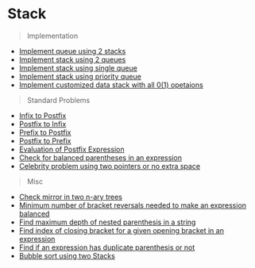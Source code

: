 # Stack
> Implementation
* [Implement queue using 2 stacks](https://www.geeksforgeeks.org/queue-using-stacks/)
* [Implement stack using 2 queues](https://www.geeksforgeeks.org/implement-stack-using-queue/)
* [Implement stack using single queue](https://www.geeksforgeeks.org/implement-a-stack-using-single-queue/)
* [Implement stack using priority queue](https://www.geeksforgeeks.org/implement-stack-using-priority-queue-or-heap/)
* [Implement customized data stack with all 0(1) opetaions](https://www.geeksforgeeks.org/create-customized-data-structure-evaluates-functions-o1/)

> Standard Problems
* [Infix to Postfix](https://www.geeksforgeeks.org/stack-set-2-infix-to-postfix/)
* [Postfix to Infix](https://www.geeksforgeeks.org/postfix-to-infix/)
* [Prefix to Postfix](https://www.geeksforgeeks.org/prefix-postfix-conversion/)
* [Postfix to Prefix](https://www.geeksforgeeks.org/postfix-prefix-conversion/)
* [Evaluation of Postfix Expression](https://www.geeksforgeeks.org/stack-set-4-evaluation-postfix-expression/)
* [Check for balanced parentheses in an expression](https://www.geeksforgeeks.org/check-for-balanced-parentheses-in-an-expression/)
* [Celebrity problem using two pointers or no extra space](https://www.geeksforgeeks.org/the-celebrity-problem/)

> Misc
* [Check mirror in two n-ary trees](https://www.geeksforgeeks.org/check-mirror-n-ary-tree/)
* [Minimum number of bracket reversals needed to make an expression balanced](https://www.geeksforgeeks.org/minimum-number-of-bracket-reversals-needed-to-make-an-expression-balanced/)
* [Find maximum depth of nested parenthesis in a string](https://www.geeksforgeeks.org/find-maximum-depth-nested-parenthesis-string/)
* [Find index of closing bracket for a given opening bracket in an expression](https://www.geeksforgeeks.org/find-index-closing-bracket-given-opening-bracket-expression/)
* [Find if an expression has duplicate parenthesis or not](https://www.geeksforgeeks.org/find-expression-duplicate-parenthesis-not/)
* [Bubble sort using two Stacks](https://www.geeksforgeeks.org/bubble-sort-using-two-stacks/)
